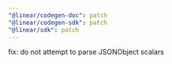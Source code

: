 ```yaml
---
"@linear/codegen-doc": patch
"@linear/codegen-sdk": patch
"@linear/sdk": patch
---
```


fix: do not attempt to parse JSONObject scalars
